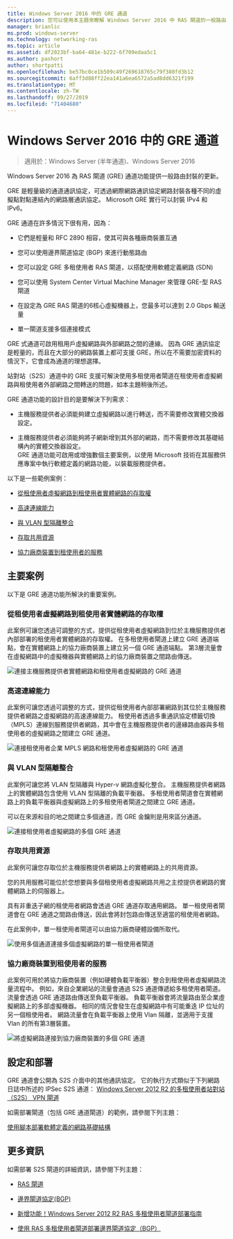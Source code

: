 ```yaml
---
title: Windows Server 2016 中的 GRE 通道
description: 您可以使用本主題來瞭解 Windows Server 2016 中 RAS 閘道的一般路由封裝（GRE）通道功能更新。
manager: brianlic
ms.prod: windows-server
ms.technology: networking-ras
ms.topic: article
ms.assetid: df2023bf-ba64-481e-b222-6f709edaa5c1
ms.author: pashort
author: shortpatti
ms.openlocfilehash: be57bc0ce1b509c49f269618765c79f380fd3b12
ms.sourcegitcommit: 6aff3d88ff22ea141a6ea6572a5ad8dd6321f199
ms.translationtype: MT
ms.contentlocale: zh-TW
ms.lasthandoff: 09/27/2019
ms.locfileid: "71404680"
---
```

# <a name="gre-tunneling-in-windows-server-2016"></a>Windows Server 2016 中的 GRE 通道

>適用於：Windows Server (半年通道)、Windows Server 2016

Windows Server 2016 為 RAS 閘道 \(GRE\) 通道功能提供一般路由封裝的更新。  
  
GRE 是輕量級的通道通訊協定，可透過網際網路通訊協定網路封裝各種不同的虛擬點對點連結內的網路層通訊協定。 Microsoft GRE 實行可以封裝 IPv4 和 IPv6。  
  
GRE 通道在許多情況下很有用，因為：  
  
-   它們是輕量和 RFC 2890 相容，使其可與各種廠商裝置互通  
  
-   您可以使用邊界閘道協定 \(BGP\) 來進行動態路由  
  
-   您可以設定 GRE 多租使用者 RAS 閘道，以搭配使用軟體定義網路 \(SDN\)
  
-   您可以使用 System Center Virtual Machine Manager 來管理 GRE\-型 RAS 閘道
  
-   在設定為 GRE RAS 閘道的6核心虛擬機器上，您最多可以達到 2.0 Gbps 輸送量
  
-   單一閘道支援多個連接模式  
  
GRE 式通道可啟用租用戶虛擬網路與外部網路之間的連線。 因為 GRE 通訊協定是輕量的，而且在大部分的網路裝置上都可支援 GRE，所以在不需要加密資料的情況下，它會成為通道的理想選擇。 

站對站（S2S）通道中的 GRE 支援可解決使用多租使用者閘道在租使用者虛擬網路與租使用者外部網路之間轉送的問題，如本主題稍後所述。  
  
GRE 通道功能的設計目的是要解決下列需求：  
  
-   主機服務提供者必須能夠建立虛擬網路以進行轉送，而不需要修改實體交換器設定。  
  
-   主機服務提供者必須能夠將子網新增到其外部的網路，而不需要修改其基礎結構內的實體交換器設定。  
GRE 通道功能可啟用或增強數個主要案例，以使用 Microsoft 技術在其服務供應專案中執行軟體定義的網路功能，以裝載服務提供者。  
  
以下是一些範例案例：  
  
-   [從租使用者虛擬網路到租使用者實體網路的存取權](#BKMK_Access)  
  
-   [高速連線能力](#BKMK_Speed)  
  
-   [與 VLAN 型隔離整合](#BKMK_Integration)  
  
-   [存取共用資源](#BKMK_Shared)  
  
-   [協力廠商裝置到租使用者的服務](#BKMK_thirdparty)  
  
## <a name="key-scenarios"></a>主要案例

以下是 GRE 通道功能所解決的重要案例。  
  
### <a name="BKMK_Access"></a>從租使用者虛擬網路到租使用者實體網路的存取權

此案例可讓您透過可調整的方式，提供從租使用者虛擬網路到位於主機服務提供者內部部署的租使用者實體網路的存取權。 在多租使用者閘道上建立 GRE 通道端點，會在實體網路上的協力廠商裝置上建立另一個 GRE 通道端點。 第3層流量會在虛擬網路中的虛擬機器與實體網路上的協力廠商裝置之間路由傳送。  
  
![連接主機服務提供者實體網路和租使用者虛擬網路的 GRE 通道](../../media/gre-tunneling-in-windows-server/GRE_.png)  
  
### <a name="BKMK_Speed"></a>高速連線能力

此案例可讓您透過可調整的方式，提供從租使用者內部部署網路到其位於主機服務提供者網路之虛擬網路的高速連線能力。 租使用者透過多重通訊協定標籤切換（MPLS）連線到服務提供者網路，其中會在主機服務提供者的邊緣路由器與多租使用者的虛擬網路之間建立 GRE 通道。  
  
![連接租使用者企業 MPLS 網路和租使用者虛擬網路的 GRE 通道](../../media/gre-tunneling-in-windows-server/GRE-.png)  
  
### <a name="BKMK_Integration"></a>與 VLAN 型隔離整合

此案例可讓您將 VLAN 型隔離與 Hyper-v 網路虛擬化整合。 主機服務提供者網路上的實體網路包含使用 VLAN 型隔離的負載平衡器。 多租使用者閘道會在實體網路上的負載平衡器與虛擬網路上的多租使用者閘道之間建立 GRE 通道。  
  
可以在來源和目的地之間建立多個通道，而 GRE 金鑰則是用來區分通道。  
  
![連接租使用者虛擬網路的多個 GRE 通道](../../media/gre-tunneling-in-windows-server/GRE-VLANIsolation.png)  
  
### <a name="BKMK_Shared"></a>存取共用資源

此案例可讓您存取位於主機服務提供者網路上的實體網路上的共用資源。  
  
您的共用服務可能位於您想要與多個租使用者虛擬網路共用之主控提供者網路的實體網路上的伺服器上。  
  
具有非重迭子網的租使用者網路會透過 GRE 通道存取通用網路。 單一租使用者閘道會在 GRE 通道之間路由傳送，因此會將封包路由傳送至適當的租使用者網路。  
  
在此案例中，單一租使用者閘道可以由協力廠商硬體設備所取代。  
  
![使用多個通道連接多個虛擬網路的單一租使用者閘道](../../media/gre-tunneling-in-windows-server/GRE-SharedResource.png)  
  
### <a name="BKMK_thirdparty"></a>協力廠商裝置到租使用者的服務

此案例可用於將協力廠商裝置（例如硬體負載平衡器）整合到租使用者虛擬網路流量流程中。 例如，來自企業網站的流量會通過 S2S 通道傳遞給多租使用者閘道。 流量會透過 GRE 通道路由傳送至負載平衡器。 負載平衡器會將流量路由至企業虛擬網路上的多部虛擬機器。 相同的情況會發生在虛擬網路中有可能重迭 IP 位址的另一個租使用者。 網路流量會在負載平衡器上使用 Vlan 隔離，並適用于支援 Vlan 的所有第3層裝置。  
  
![將虛擬網路連接到協力廠商裝置的多個 GRE 通道](../../media/gre-tunneling-in-windows-server/GREThirdParty.png)  
  
## <a name="configuration-and-deployment"></a>設定和部署

GRE 通道會公開為 S2S 介面中的其他通訊協定。 它的執行方式類似于下列網路日誌中所述的 IPSec S2S 通道： [Windows Server 2012 R2 的多租使用者站對站（S2S） VPN 閘道](https://blogs.technet.com/b/networking/archive/2013/09/29/multi-tenant-site-to-site-s2s-vpn-gateway-with-windows-server-2012-r2.aspx)  
  
如需部署閘道（包括 GRE 通道閘道）的範例，請參閱下列主題：  
  
[使用腳本部署軟體定義的網路基礎結構](../../../networking/sdn/deploy/Deploy-a-Software-Defined-Network-infrastructure-using-scripts.md)
  
## <a name="more-information"></a>更多資訊

如需部署 S2S 閘道的詳細資訊，請參閱下列主題：  
  
-   [RAS 閘道](RAS-Gateway.md)  
  
-   [邊界閘道協定&#40;BGP&#41;](../bgp/Border-Gateway-Protocol-BGP.md)  
  
-   [新增功能！Windows Server 2012 R2 RAS 多租使用者閘道部署指南](https://blogs.technet.com/b/wsnetdoc/archive/2014/03/26/new-windows-server-2012-r2-RAS-multitenant-gateway-deployment-guide.aspx)  
  
-   [使用 RAS 多租使用者閘道部署邊界閘道協定（BGP）](https://blogs.technet.com/b/wsnetdoc/archive/2014/04/03/deploy-border-gateway-protocol-bgp-with-the-RAS-multitenant-gateway.aspx)  
  



